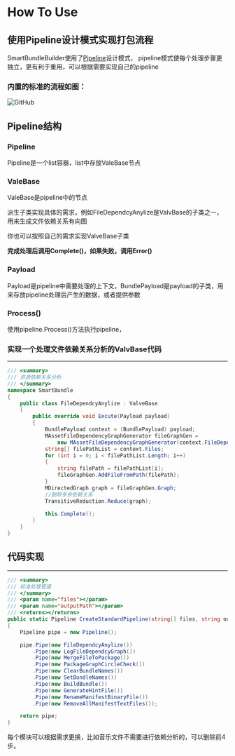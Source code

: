 # How To Use

## 使用Pipeline设计模式实现打包流程

SmartBundleBuilder使用了[Pipeline](https://medium.com/@aaronweatherall/the-pipeline-pattern-for-fun-and-profit-9b5f43a98130)设计模式，
pipeline模式使每个处理步骤更独立，更有利于重用，可以根据需要实现自己的pipeline


### 内置的标准的流程如图：

![GitHub](https://github.com/terrynoya/SmartBundleBuilder/raw/master/doc/pipeline.jpeg)


## Pipeline结构

### Pipeline
Pipeline是一个list容器，list中存放ValeBase节点

### ValeBase

ValeBase是pipeline中的节点

派生子类实现具体的需求，例如FileDependcyAnylize是ValvBase的子类之一，用来生成文件依赖关系有向图

你也可以按照自己的需求实现ValveBase子类

**完成处理后调用Complete()，如果失败，调用Error()**

### Payload
Payload是pipeline中需要处理的上下文，BundlePayload是payload的子类，用来存放pipeline处理后产生的数据，或者提供参数

### Process()

使用pipeline.Process()方法执行pipeline，


### 实现一个处理文件依赖关系分析的ValvBase代码

---
```C#
/// <summary>
/// 资源依赖关系分析
/// </summary>
namespace SmartBundle
{
    public class FileDependcyAnylize : ValveBase
    {
        public override void Excute(Payload payload)
        {
            BundlePayload context = (BundlePayload) payload;
            MAssetFileDependencyGraphGenerator fileGraphGen =
                new MAssetFileDependencyGraphGenerator(context.FileDependcyGraph);
            string[] filePathList = context.Files;
            for (int i = 0; i < filePathList.Length; i++)
            {
                string filePath = filePathList[i];
                fileGraphGen.AddFileFromPath(filePath);
            }
            MDirectedGraph graph = fileGraphGen.Graph;
            //删除多余依赖关系
            TransitiveReduction.Reduce(graph);

            this.Complete();
        }
    }
}
```


## 代码实现

---
```C#
/// <summary>
/// 标准处理管道
/// </summary>
/// <param name="files"></param>
/// <param name="outputPath"></param>
/// <returns></returns>
public static Pipeline CreateStandardPipeline(string[] files, string outputPath)
{
    Pipeline pipe = new Pipeline();

    pipe.Pipe(new FileDependcyAnylize())
        .Pipe(new LogFileDependcyGraph())
        .Pipe(new MergeFileToPackage())
        .Pipe(new PackageGraphCircleCheck())
        .Pipe(new ClearBundleNames())
        .Pipe(new SetBundleNames())
        .Pipe(new BuildBundle())
        .Pipe(new GenerateHintFile())
        .Pipe(new RenameManifestBinaryFile())
        .Pipe(new RemoveAllManifestTextFiles());

    return pipe;
}
```


每个模块可以根据需求更换，比如音乐文件不需要进行依赖分析的，可以删除前4步。
